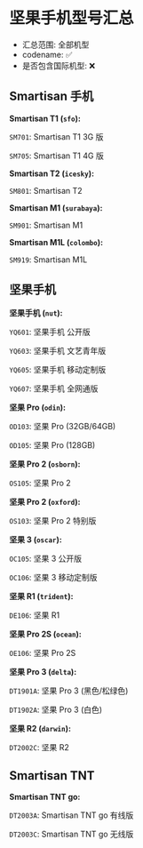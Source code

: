 # 坚果手机型号汇总

- 汇总范围: 全部机型
- codename: ✅
- 是否包含国际机型: ❌

## Smartisan 手机

**Smartisan T1 (`sfo`):**

`SM701`: Smartisan T1 3G 版

`SM705`: Smartisan T1 4G 版

**Smartisan T2 (`icesky`):**

`SM801`: Smartisan T2

**Smartisan M1 (`surabaya`):**

`SM901`: Smartisan M1

**Smartisan M1L (`colombo`):**

`SM919`: Smartisan M1L

## 坚果手机

**坚果手机 (`nut`):**

`YQ601`: 坚果手机 公开版

`YQ603`: 坚果手机 文艺青年版

`YQ605`: 坚果手机 移动定制版

`YQ607`: 坚果手机 全网通版

**坚果 Pro (`odin`):**

`OD103`: 坚果 Pro (32GB/64GB)

`OD105`: 坚果 Pro (128GB)

**坚果 Pro 2 (`osborn`):**

`OS105`: 坚果 Pro 2

**坚果 Pro 2 (`oxford`):**

`OS103`: 坚果 Pro 2 特别版

**坚果 3 (`oscar`):**

`OC105`: 坚果 3 公开版

`OC106`: 坚果 3 移动定制版

**坚果 R1 (`trident`):**

`DE106`: 坚果 R1

**坚果 Pro 2S (`ocean`):**

`OE106`: 坚果 Pro 2S

**坚果 Pro 3 (`delta`):**

`DT1901A`: 坚果 Pro 3 (黑色/松绿色)

`DT1902A`: 坚果 Pro 3 (白色)

**坚果 R2 (`darwin`):**

`DT2002C`: 坚果 R2

## Smartisan TNT

**Smartisan TNT go:**

`DT2003A`: Smartisan TNT go 有线版

`DT2003C`: Smartisan TNT go 无线版
